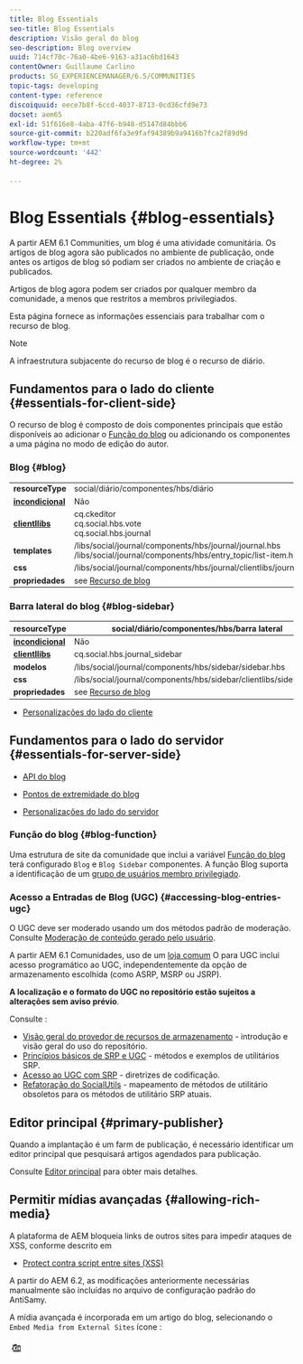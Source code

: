 ```yaml
---
title: Blog Essentials
seo-title: Blog Essentials
description: Visão geral do blog
seo-description: Blog overview
uuid: 714cf70c-76a0-4be6-9163-a31ac6bd1643
contentOwner: Guillaume Carlino
products: SG_EXPERIENCEMANAGER/6.5/COMMUNITIES
topic-tags: developing
content-type: reference
discoiquuid: eece7b8f-6ccd-4037-8713-0cd36cfd9e73
docset: aem65
exl-id: 51f616e8-4aba-47f6-b948-d5147d84bbb6
source-git-commit: b220adf6fa3e9faf94389b9a9416b7fca2f89d9d
workflow-type: tm+mt
source-wordcount: '442'
ht-degree: 2%

---
```


# Blog Essentials {#blog-essentials}

A partir AEM 6.1 Communities, um blog é uma atividade comunitária. Os artigos de blog agora são publicados no ambiente de publicação, onde antes os artigos de blog só podiam ser criados no ambiente de criação e publicados.

Artigos de blog agora podem ser criados por qualquer membro da comunidade, a menos que restritos a membros privilegiados.

Esta página fornece as informações essenciais para trabalhar com o recurso de blog.

>[!NOTE]
>
>A infraestrutura subjacente do recurso de blog é o recurso de diário.

## Fundamentos para o lado do cliente {#essentials-for-client-side}

O recurso de blog é composto de dois componentes principais que estão disponíveis ao adicionar o [Função do blog](/help/communities/functions.md#blog-function) ou adicionando os componentes a uma página no modo de edição do autor.

### Blog {#blog}

<table>
 <tbody>
  <tr>
   <td> <strong>resourceType</strong></td>
   <td>social/diário/componentes/hbs/diário</td>
  </tr>
  <tr>
   <td> <a href="/help/communities/scf.md#add-or-include-a-communities-component"><strong>incondicional</strong></a></td>
   <td>Não</td>
  </tr>
  <tr>
   <td> <a href="/help/communities/clientlibs.md"><strong>clientllibs</strong></a></td>
   <td>cq.ckeditor<br /> cq.social.hbs.vote<br /> cq.social.hbs.journal</td>
  </tr>
  <tr>
   <td> <strong>templates</strong></td>
   <td> /libs/social/journal/components/hbs/journal/journal.hbs<br /> /libs/social/journal/components/hbs/entry_topic/list-item.hbs</td>
  </tr>
  <tr>
   <td> <strong>css</strong></td>
   <td> /libs/social/journal/components/hbs/journal/clientlibs/journal.css</td>
  </tr>
  <tr>
   <td><strong> propriedades</strong></td>
   <td>see <a href="/help/communities/blog-feature.md">Recurso de blog</a></td>
  </tr>
 </tbody>
</table>

### Barra lateral do blog {#blog-sidebar}

| **resourceType** | social/diário/componentes/hbs/barra lateral |
|---|---|
| [**incondicional**](/help/communities/scf.md#add-or-include-a-communities-component) | Não |
| [**clientllibs**](/help/communities/clientlibs.md) | cq.social.hbs.journal_sidebar |
| **modelos** | /libs/social/journal/components/hbs/sidebar/sidebar.hbs |
| **css** | /libs/social/journal/components/hbs/sidebar/clientlibs/sidebar.css |
| **propriedades** | see [Recurso de blog](/help/communities/blog-feature.md) |

* [Personalizações do lado do cliente](/help/communities/client-customize.md)

## Fundamentos para o lado do servidor {#essentials-for-server-side}

* [API do blog](https://helpx.adobe.com/experience-manager/6-5/sites/developing/using/reference-materials/javadoc/com/adobe/cq/social/journal/client/api/package-summary.html)

* [Pontos de extremidade do blog](https://helpx.adobe.com/experience-manager/6-5/sites/developing/using/reference-materials/javadoc/com/adobe/cq/social/journal/client/endpoints/package-summary.html)

* [Personalizações do lado do servidor](/help/communities/server-customize.md)

### Função do blog {#blog-function}

Uma estrutura de site da comunidade que inclui a variável [Função do blog](/help/communities/functions.md#blog-function) terá configurado `Blog` e `Blog Sidebar` componentes. A função Blog suporta a identificação de um [grupo de usuários membro privilegiado](/help/communities/users.md#privileged-members-group).

### Acesso a Entradas de Blog (UGC) {#accessing-blog-entries-ugc}

O UGC deve ser moderado usando um dos métodos padrão de moderação.
Consulte [Moderação de conteúdo gerado pelo usuário](/help/communities/moderate-ugc.md).

A partir AEM 6.1 Comunidades, uso de um [loja comum](/help/communities/working-with-srp.md) O para UGC inclui acesso programático ao UGC, independentemente da opção de armazenamento escolhida (como ASRP, MSRP ou JSRP).

**A localização e o formato do UGC no repositório estão sujeitos a alterações sem aviso prévio**.

Consulte :

* [Visão geral do provedor de recursos de armazenamento](/help/communities/srp.md) - introdução e visão geral do uso do repositório.
* [Princípios básicos de SRP e UGC](/help/communities/srp-and-ugc.md) - métodos e exemplos de utilitários SRP.
* [Acesso ao UGC com SRP](/help/communities/accessing-ugc-with-srp.md) - diretrizes de codificação.
* [Refatoração do SocialUtils](/help/communities/socialutils.md) - mapeamento de métodos de utilitário obsoletos para os métodos de utilitário SRP atuais.

## Editor principal {#primary-publisher}

Quando a implantação é um farm de publicação, é necessário identificar um editor principal que pesquisará artigos agendados para publicação.

Consulte [Editor principal](/help/communities/deploy-communities.md#primary-publisher) para obter mais detalhes.

## Permitir mídias avançadas {#allowing-rich-media}

A plataforma de AEM bloqueia links de outros sites para impedir ataques de XSS, conforme descrito em

* [Protect contra script entre sites (XSS)](/help/sites-developing/security.md#protect-against-cross-site-scripting-xss)

A partir do AEM 6.2, as modificações anteriormente necessárias manualmente são incluídas no arquivo de configuração padrão do AntiSamy.

A mídia avançada é incorporada em um artigo do blog, selecionando o `Embed Media from External Sites` ícone :

![media](assets/media-icon.png)
